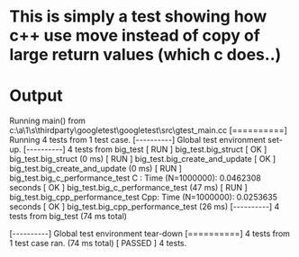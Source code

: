 # This is simply a test showing how c++ use move instead of copy of large return values (which c does..)

# Output

  Running main() from c:\a\1\s\thirdparty\googletest\googletest\src\gtest_main.cc
  [==========] Running 4 tests from 1 test case.
  [----------] Global test environment set-up.
  [----------] 4 tests from big_test
  [ RUN      ] big_test.big_struct
  [       OK ] big_test.big_struct (0 ms)
  [ RUN      ] big_test.big_create_and_update
  [       OK ] big_test.big_create_and_update (0 ms)
  [ RUN      ] big_test.big_c_performance_test
  C  : Time (N=1000000): 0.0462308 seconds
  [       OK ] big_test.big_c_performance_test (47 ms)
  [ RUN      ] big_test.big_cpp_performance_test
  Cpp: Time (N=1000000): 0.0253635 seconds
  [       OK ] big_test.big_cpp_performance_test (26 ms)
  [----------] 4 tests from big_test (74 ms total)
  
  [----------] Global test environment tear-down
  [==========] 4 tests from 1 test case ran. (74 ms total)
  [  PASSED  ] 4 tests.

  

